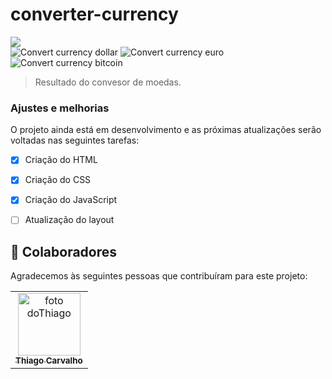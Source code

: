 # converter-currency

<img src="./dolar.png">


<br>

<img src="C:\Users\Casa\Desktop\Programação\Code Club\JavaScript\Project converter\Dólar.png" alt="Convert currency dollar">
<img src="C:\Users\Casa\Desktop\Programação\Code Club\JavaScript\Project converter\euro.png" alt="Convert currency euro">
<img src="C:\Users\Casa\Desktop\Programação\Code Club\JavaScript\Project converter\bitcoin.png" alt="Convert currency bitcoin">

> Resultado do convesor de moedas.
### Ajustes e melhorias

O projeto ainda está em desenvolvimento e as próximas atualizações serão voltadas nas seguintes tarefas:

- [x] Criação do HTML 
- [x] Criação do CSS
- [x] Criação do JavaScript
- [ ] Atualização do layout


## 🤝 Colaboradores

Agradecemos às seguintes pessoas que contribuíram para este projeto:

<table>
  <tr>
    <td align="center">
      <a href="https://www.linkedin.com/in/thiago-c-a47428142/">
        <img src="C:\Users\Casa\Desktop\Programação\Code Club\JavaScript\Project converter\images\eu.jpeg" width="100px;" alt="foto doThiago"><br>
        <sub>
          <b>Thiago Carvalho</b>
        </sub>
      </a>
    </td>
  </tr>
</table>


